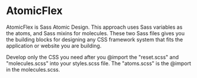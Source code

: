 # AtomicFlex

AtomicFlex is Sass Atomic Design. This approach uses Sass variables as the atoms, and Sass mixins for molecules. These two Sass files 
gives you the building blocks for designing any CSS framework system that fits the application or website you are building. 

Develop only the CSS you need after you @import the "reset.scss" and "molecules.scss" into your styles.scss file. The "atoms.scss" is the @import in the molecules.scss.


